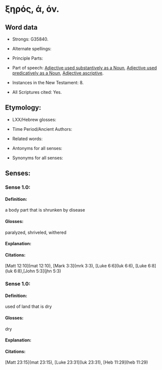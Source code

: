 # ξηρός, ά, όν.

<!-- Status: S3=Needs2ndReview -->
<!-- Lexica used for edits: BDAG LN BN -->

## Word data

* Strongs: G35840.

* Alternate spellings:



* Principle Parts: 


* Part of speech: 
[Adjective used substantively as a Noun](http://ugg.readthedocs.io/en/latest/noun_substantive_adj.html),
[Adjective used predicatively as a Noun](http://ugg.readthedocs.io/en/latest/noun_predicate_adj.html),
[Adjective ascriptive](http://ugg.readthedocs.io/en/latest/adjective_ascriptive.html).

* Instances in the New Testament: 8.

* All Scriptures cited: Yes.

## Etymology: 


* LXX/Hebrew glosses: 

* Time Period/Ancient Authors: 

* Related words: 

* Antonyms for all senses:

* Synonyms for all senses: 


## Senses: 


### Sense  1.0: 

#### Definition: 

a body part that is shrunken by disease

#### Glosses: 

paralyzed, shriveled, withered 

#### Explanation: 


#### Citations: 

[Matt 12:10](mat 12:10), [Mark 3:3](mrk 3:3), [Luke 6:6](luk 6:6), [Luke 6:8](luk 6:8),[John 5:3](jhn 5:3) 

### Sense  1.0: 

#### Definition: 

used of land that is dry

#### Glosses: 

dry 

#### Explanation: 


#### Citations: 

[Matt 23:15](mat 23:15), [Luke 23:31](luk 23:31), [Heb 11:29](heb 11:29)
